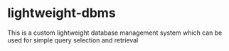 # lightweight-dbms
This is a custom lightweight database management system which can be used for simple query selection and retrieval
